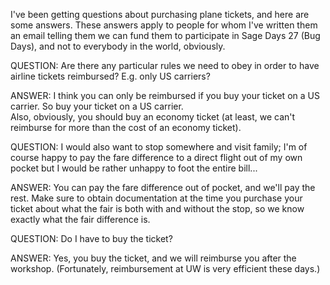 I've been getting questions about purchasing plane tickets, and here are some answers.  These answers apply to people for whom I've written them an email telling them we can fund them to participate in Sage Days 27 (Bug Days), and not to everybody in the world, obviously. 

QUESTION:  Are there any particular rules we need to obey in order to have airline tickets reimbursed? E.g. only US carriers?

ANSWER: I think you can only be reimbursed if you buy your ticket on a US carrier.      So buy your ticket on a US carrier.  
Also, obviously, you should buy an economy ticket (at least, we can't reimburse for more than the cost of an economy ticket). 

QUESTION:  I would also want to stop somewhere and visit family; I'm of course happy to pay the fare difference to a direct flight out of my own pocket but I would be rather unhappy to foot the entire bill...

ANSWER: You can pay the fare difference out of pocket, and we'll pay the rest.  Make sure to obtain documentation at the time you purchase your ticket about what the fair is both with and without the stop, so we know exactly what the fair difference is. 

QUESTION: Do I have to buy the ticket? 

ANSWER: Yes, you buy the ticket, and we will reimburse you after the workshop.  (Fortunately, reimbursement at UW is very efficient these days.)  
